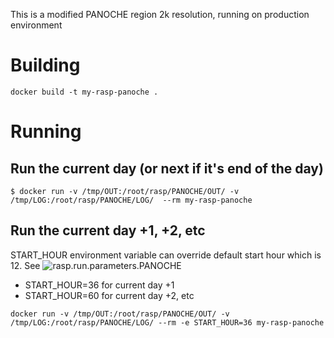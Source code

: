 This is a modified PANOCHE region 2k resolution, running on production environment

# Building

```
docker build -t my-rasp-panoche .
```

# Running
## Run the current day (or next if it's end of the day)

```
$ docker run -v /tmp/OUT:/root/rasp/PANOCHE/OUT/ -v /tmp/LOG:/root/rasp/PANOCHE/LOG/  --rm my-rasp-panoche
```

## Run the current day +1, +2, etc

START_HOUR environment variable can override default start hour which is 12. See ![rasp.run.parameters.PANOCHE](PANOCHE/rasp.run.parameters.PANOCHE)

* START_HOUR=36 for current day +1
* START_HOUR=60 for current day +2, etc

```
docker run -v /tmp/OUT:/root/rasp/PANOCHE/OUT/ -v /tmp/LOG:/root/rasp/PANOCHE/LOG/ --rm -e START_HOUR=36 my-rasp-panoche
```
